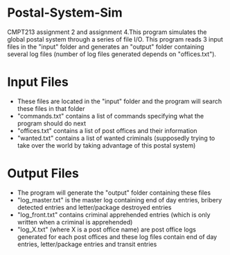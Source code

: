# Postal-System-Sim
CMPT213 assignment 2 and assignment 4.This program simulates the global postal system through a series of file I/O. This program reads 3 input files in the "input" folder and generates an "output" folder containing several log files (number of log files generated depends on "offices.txt").

# Input Files
- These files are located in the "input" folder and the program will search these files in that folder
- "commands.txt" contains a list of commands specifying what the program should do next
- "offices.txt" contains a list of post offices and their information
- "wanted.txt" contains a list of wanted criminals (supposedly trying to take over the world by taking advantage of this postal system)

# Output Files
- The program will generate the "output" folder containing these files
- "log_master.txt" is the master log containing end of day entries, bribery detected entries and letter/package destroyed entries
- "log_front.txt" contains criminal apprehended entries (which is only written when a criminal is apprehended)
- "log_X.txt" (where X is a post office name) are post office logs generated for each post offices and these log files contain end of day entries, letter/package entries and transit entries

